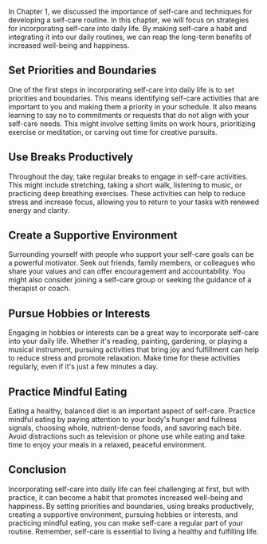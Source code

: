 
In Chapter 1, we discussed the importance of self-care and techniques for developing a self-care routine. In this chapter, we will focus on strategies for incorporating self-care into daily life. By making self-care a habit and integrating it into our daily routines, we can reap the long-term benefits of increased well-being and happiness.

Set Priorities and Boundaries
-----------------------------

One of the first steps in incorporating self-care into daily life is to set priorities and boundaries. This means identifying self-care activities that are important to you and making them a priority in your schedule. It also means learning to say no to commitments or requests that do not align with your self-care needs. This might involve setting limits on work hours, prioritizing exercise or meditation, or carving out time for creative pursuits.

Use Breaks Productively
-----------------------

Throughout the day, take regular breaks to engage in self-care activities. This might include stretching, taking a short walk, listening to music, or practicing deep breathing exercises. These activities can help to reduce stress and increase focus, allowing you to return to your tasks with renewed energy and clarity.

Create a Supportive Environment
-------------------------------

Surrounding yourself with people who support your self-care goals can be a powerful motivator. Seek out friends, family members, or colleagues who share your values and can offer encouragement and accountability. You might also consider joining a self-care group or seeking the guidance of a therapist or coach.

Pursue Hobbies or Interests
---------------------------

Engaging in hobbies or interests can be a great way to incorporate self-care into your daily life. Whether it's reading, painting, gardening, or playing a musical instrument, pursuing activities that bring joy and fulfillment can help to reduce stress and promote relaxation. Make time for these activities regularly, even if it's just a few minutes a day.

Practice Mindful Eating
-----------------------

Eating a healthy, balanced diet is an important aspect of self-care. Practice mindful eating by paying attention to your body's hunger and fullness signals, choosing whole, nutrient-dense foods, and savoring each bite. Avoid distractions such as television or phone use while eating and take time to enjoy your meals in a relaxed, peaceful environment.

Conclusion
----------

Incorporating self-care into daily life can feel challenging at first, but with practice, it can become a habit that promotes increased well-being and happiness. By setting priorities and boundaries, using breaks productively, creating a supportive environment, pursuing hobbies or interests, and practicing mindful eating, you can make self-care a regular part of your routine. Remember, self-care is essential to living a healthy and fulfilling life.
